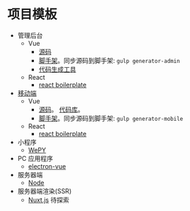 # 项目模板
* 管理后台
  * Vue
    * [源码](admin) 
    * [脚手架](vue-cli-admin)。同步源码到脚手架: `gulp generator-admin`
    * [代码生成工具](https://iamjoel.github.io/admin-fe-generator/src/)
  * React
    * [react boilerplate](https://github.com/react-boilerplate/react-boilerplate)
* [移动端](mobile)
  * Vue
    * [源码](mobile)。 [代码库](https://github.com/iamjoel/mobile-codes-collection)。
    * [脚手架](vue-cli-mobile)。同步源码到脚手架: `gulp generator-mobile`
  * React
    * [react boilerplate](https://github.com/react-boilerplate/react-boilerplate)
* 小程序
  * [WePY](wepy)
* PC 应用程序
  * [electron-vue](https://github.com/SimulatedGREG/electron-vue)
* 服务器端
  * [Node](server)
* 服务器端渲染(SSR)
  * [Nuxt.js](https://nuxtjs.org/) 待探索